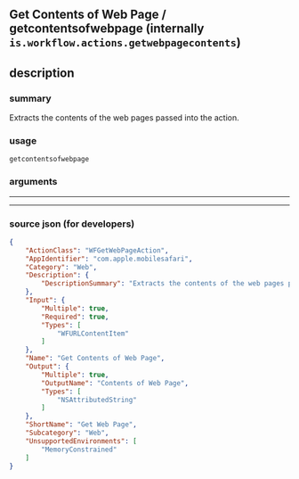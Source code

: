 
## Get Contents of Web Page / getcontentsofwebpage (internally `is.workflow.actions.getwebpagecontents`)


## description

### summary

Extracts the contents of the web pages passed into the action.


### usage
```
getcontentsofwebpage 
```

### arguments

---



---

### source json (for developers)

```json
{
	"ActionClass": "WFGetWebPageAction",
	"AppIdentifier": "com.apple.mobilesafari",
	"Category": "Web",
	"Description": {
		"DescriptionSummary": "Extracts the contents of the web pages passed into the action."
	},
	"Input": {
		"Multiple": true,
		"Required": true,
		"Types": [
			"WFURLContentItem"
		]
	},
	"Name": "Get Contents of Web Page",
	"Output": {
		"Multiple": true,
		"OutputName": "Contents of Web Page",
		"Types": [
			"NSAttributedString"
		]
	},
	"ShortName": "Get Web Page",
	"Subcategory": "Web",
	"UnsupportedEnvironments": [
		"MemoryConstrained"
	]
}
```
